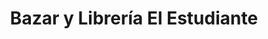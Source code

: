 ---
title: "Bazar y Librería El Estudiante"
url: /sardinal/bazar-y-libreria-el-estudiante/
shop: libros
---